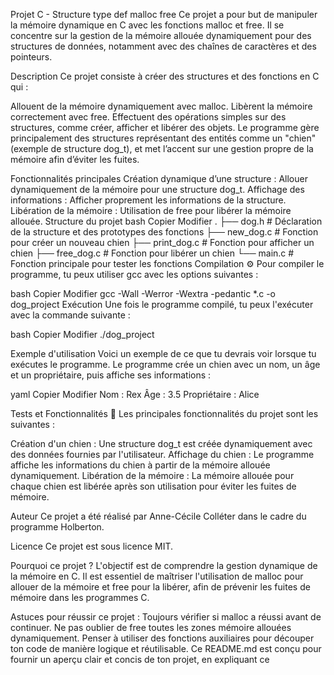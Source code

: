 Projet C - Structure type def malloc free 
Ce projet a pour but de manipuler la mémoire dynamique en C avec les fonctions malloc et free. Il se concentre sur la gestion de la mémoire allouée dynamiquement pour des structures de données, notamment avec des chaînes de caractères et des pointeurs.

Description 
Ce projet consiste à créer des structures et des fonctions en C qui :

Allouent de la mémoire dynamiquement avec malloc.
Libèrent la mémoire correctement avec free.
Effectuent des opérations simples sur des structures, comme créer, afficher et libérer des objets.
Le programme gère principalement des structures représentant des entités comme un "chien" (exemple de structure dog_t), et met l’accent sur une gestion propre de la mémoire afin d’éviter les fuites.

Fonctionnalités principales 
Création dynamique d’une structure : Allouer dynamiquement de la mémoire pour une structure dog_t.
Affichage des informations : Afficher proprement les informations de la structure.
Libération de la mémoire : Utilisation de free pour libérer la mémoire allouée.
Structure du projet 
bash
Copier
Modifier
.
├── dog.h           # Déclaration de la structure et des prototypes des fonctions
├── new_dog.c       # Fonction pour créer un nouveau chien
├── print_dog.c     # Fonction pour afficher un chien
├── free_dog.c      # Fonction pour libérer un chien
└── main.c          # Fonction principale pour tester les fonctions
Compilation ⚙️
Pour compiler le programme, tu peux utiliser gcc avec les options suivantes :

bash
Copier
Modifier
gcc -Wall -Werror -Wextra -pedantic *.c -o dog_project
Exécution 
Une fois le programme compilé, tu peux l'exécuter avec la commande suivante :

bash
Copier
Modifier
./dog_project

Exemple d'utilisation 
Voici un exemple de ce que tu devrais voir lorsque tu exécutes le programme. Le programme crée un chien avec un nom, un âge et un propriétaire, puis affiche ses informations :

yaml
Copier
Modifier
Nom : Rex
Âge : 3.5
Propriétaire : Alice

Tests et Fonctionnalités 🧪
Les principales fonctionnalités du projet sont les suivantes :

Création d'un chien : Une structure dog_t est créée dynamiquement avec des données fournies par l'utilisateur.
Affichage du chien : Le programme affiche les informations du chien à partir de la mémoire allouée dynamiquement.
Libération de la mémoire : La mémoire allouée pour chaque chien est libérée après son utilisation pour éviter les fuites de mémoire.

Auteur 
Ce projet a été réalisé par Anne-Cécile Colléter dans le cadre du programme Holberton.

Licence 
Ce projet est sous licence MIT.

Pourquoi ce projet ?
L'objectif est de comprendre la gestion dynamique de la mémoire en C. Il est essentiel de maîtriser l'utilisation de malloc pour allouer de la mémoire et free pour la libérer, afin de prévenir les fuites de mémoire dans les programmes C.

Astuces pour réussir ce projet :
Toujours vérifier si malloc a réussi avant de continuer.
Ne pas oublier de free toutes les zones mémoire allouées dynamiquement.
Penser à utiliser des fonctions auxiliaires pour découper ton code de manière logique et réutilisable.
Ce README.md est conçu pour fournir un aperçu clair et concis de ton projet, en expliquant ce 
